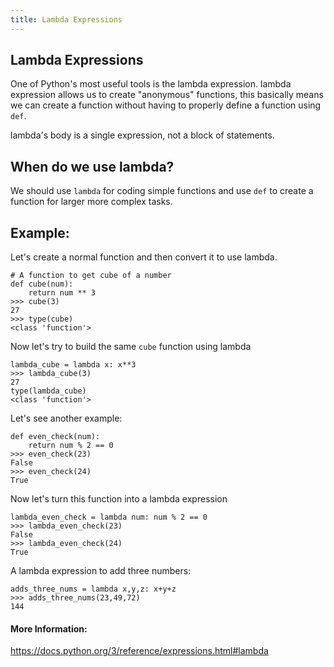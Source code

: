 ```yaml
---
title: Lambda Expressions
---
```

## Lambda Expressions

One of Python's most useful tools is the lambda expression. lambda expression allows us to create "anonymous" functions, this basically means we can create a function without having to properly define a function using `def`.

lambda's body is a single expression, not a block of statements.

## When do we use lambda?
We should use `lambda` for coding simple functions and use `def` to create a function for larger more complex tasks.

## Example:
Let's create a normal function and then convert it to use lambda.

```
# A function to get cube of a number
def cube(num):
    return num ** 3
>>> cube(3)
27
>>> type(cube)
<class 'function'>
```
Now let's try to build the same `cube` function using lambda
```
lambda_cube = lambda x: x**3
>>> lambda_cube(3)
27
type(lambda_cube)
<class 'function'>
```

Let's see another example:

```
def even_check(num):
    return num % 2 == 0
>>> even_check(23)
False
>>> even_check(24)
True
```
Now let's turn this function into a lambda expression

```
lambda_even_check = lambda num: num % 2 == 0
>>> lambda_even_check(23)
False
>>> lambda_even_check(24)
True
```
A lambda expression to add three numbers:
```
adds_three_nums = lambda x,y,z: x+y+z
>>> adds_three_nums(23,49,72)
144
```
#### More Information:
https://docs.python.org/3/reference/expressions.html#lambda
